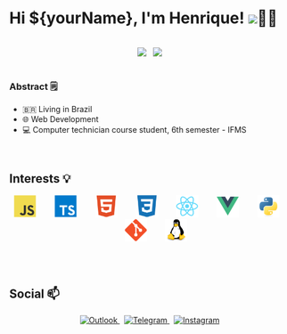 # Hi ${yourName}, I'm Henrique! <img src="https://raw.githubusercontent.com/iampavangandhi/iampavangandhi/master/gifs/Hi.gif" width="34px">👨‍💻

</br>

<div align="center">   
    <img src="https://github-readme-stats.vercel.app/api/top-langs/?username=henriqueclaranhan&layout=compact&theme=react"/>
    &nbsp;
    <img height="165px" src="https://github-readme-stats.vercel.app/api?username=henriqueclaranhan&count_private=true&show_icons=true&custom_title=Github%20Stats&hide=issues&theme=react"/>
</div>

<br>

### Abstract 🗒️
- 🇧🇷 Living in Brazil
- 🌐 Web Development
- 💻 Computer technician course student, 6th semester - IFMS

<br>

## Interests 💡
<div align="center">
    <img height="40" src="https://raw.githubusercontent.com/devicons/devicon/master/icons/javascript/javascript-original.svg">
    &ensp;&nbsp;&emsp;
    <img height="40" src="https://raw.githubusercontent.com/devicons/devicon/master/icons/typescript/typescript-original.svg">
    &ensp;&nbsp;&emsp;
    <img height="40" src="https://raw.githubusercontent.com/devicons/devicon/master/icons/html5/html5-plain.svg">
    &ensp;&nbsp;&emsp;
    <img height="40" src="https://raw.githubusercontent.com/devicons/devicon/master/icons/css3/css3-plain.svg">
    &ensp;&nbsp;&emsp;
    <img height="40" src="https://raw.githubusercontent.com/devicons/devicon/master/icons/react/react-original.svg">
    &ensp;&nbsp;&emsp;
    <img height="40" src="https://raw.githubusercontent.com/devicons/devicon/master/icons/vuejs/vuejs-original.svg">
    &ensp;&nbsp;&emsp;
    <img height="40" src="https://raw.githubusercontent.com/devicons/devicon/master/icons/python/python-original.svg">
    &ensp;&nbsp;&emsp;
    <img height="40" src="https://raw.githubusercontent.com/devicons/devicon/master/icons/git/git-original.svg">
    &ensp;&nbsp;&emsp;
    <img height="40" src="https://raw.githubusercontent.com/devicons/devicon/master/icons/linux/linux-original.svg">
</div>

<br><br>

## Social 📫
<div align="center">
    <a href="mailto:henrique.claranhan@outlook.com">
         <img alt="Outlook" src="https://img.shields.io/badge/Microsoft_Outlook-0078D4?style=for-the-badge&logo=microsoft-outlook&logoColor=white&link=mailto:henrique.claranhan@outlook.com">
    </a>
    &nbsp;
    <a href="https://t.me/claranhan">
        <img alt="Telegram" src="https://img.shields.io/badge/Telegram-2CA5E0?style=for-the-badge&logo=telegram&logoColor=white">
    </a>
    &nbsp;
    <a href="https://www.instagram.com/claranhan">
        <img alt="Instagram" src="https://img.shields.io/badge/Instagram-%23E4405F.svg?style=for-the-badge&logo=Instagram&logoColor=white">
    </a>
</div>
